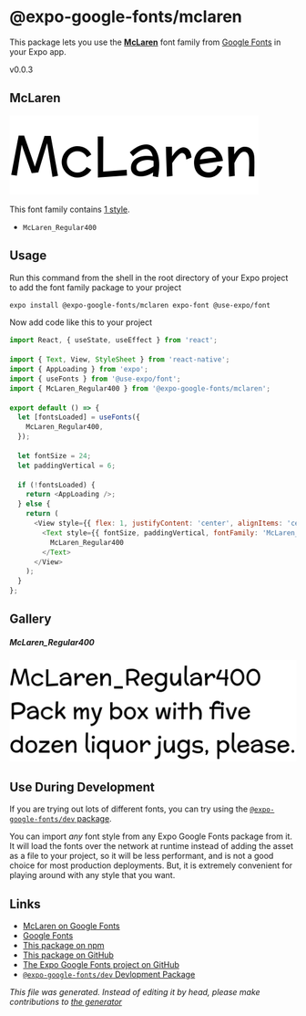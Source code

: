 # @expo-google-fonts/mclaren

This package lets you use the [**McLaren**](https://fonts.google.com/specimen/McLaren) font family from [Google Fonts](https://fonts.google.com/) in your Expo app.

v0.0.3

## McLaren

![McLaren](./font-family.png)

This font family contains [1 style](#gallery).

- `McLaren_Regular400`

## Usage

Run this command from the shell in the root directory of your Expo project to add the font family package to your project
```sh
expo install @expo-google-fonts/mclaren expo-font @use-expo/font
```

Now add code like this to your project
```js
import React, { useState, useEffect } from 'react';

import { Text, View, StyleSheet } from 'react-native';
import { AppLoading } from 'expo';
import { useFonts } from '@use-expo/font';
import { McLaren_Regular400 } from '@expo-google-fonts/mclaren';

export default () => {
  let [fontsLoaded] = useFonts({
    McLaren_Regular400,
  });

  let fontSize = 24;
  let paddingVertical = 6;

  if (!fontsLoaded) {
    return <AppLoading />;
  } else {
    return (
      <View style={{ flex: 1, justifyContent: 'center', alignItems: 'center' }}>
        <Text style={{ fontSize, paddingVertical, fontFamily: 'McLaren_Regular400' }}>
          McLaren_Regular400
        </Text>
      </View>
    );
  }
};

```

## Gallery

##### McLaren_Regular400
![McLaren_Regular400](./ca48a5e17b0201057453d49c4271d139e5824b553505ad1c6fbbd7cbbbf4d1dc.ttf.png)


## Use During Development

If you are trying out lots of different fonts, you can try using the [`@expo-google-fonts/dev` package](https://www.npmjs.com/package/@expo-google-fonts/dev).

You can import *any* font style from any Expo Google Fonts package from it. It will load the fonts
over the network at runtime instead of adding the asset as a file to your project, so it will be 
less performant, and is not a good choice for most production deployments. But, it is extremely convenient
for playing around with any style that you want.

## Links

- [McLaren on Google Fonts](https://fonts.google.com/specimen/McLaren)
- [Google Fonts](https://fonts.google.com/)
- [This package on npm](https://www.npmjs.com/package/@expo-google-fonts/mclaren)
- [This package on GitHub](https://github.com/expo/google-fonts/tree/master/font-packages/mclaren)
- [The Expo Google Fonts project on GitHub](https://github.com/expo/google-fonts)
- [`@expo-google-fonts/dev` Devlopment Package](https://github.com/expo/google-fonts/tree/master/font-packages/dev)


*This file was generated. Instead of editing it by head, please make contributions to [the generator](https://github.com/expo/google-fonts/tree/master/packages/generator)*
